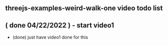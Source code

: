 ## threejs-examples-weird-walk-one video todo list

## ( done 04/22/2022 ) - start video1
* (done) just have video1 done for this
